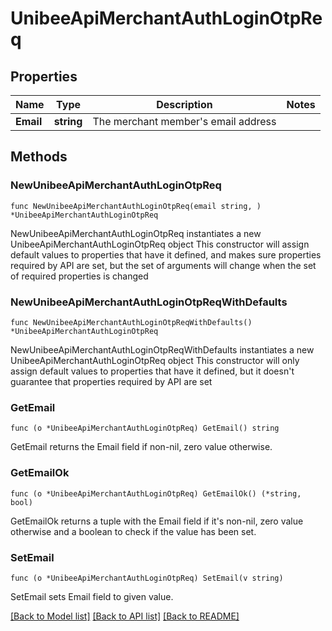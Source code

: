 # UnibeeApiMerchantAuthLoginOtpReq

## Properties

Name | Type | Description | Notes
------------ | ------------- | ------------- | -------------
**Email** | **string** | The merchant member&#39;s email address | 

## Methods

### NewUnibeeApiMerchantAuthLoginOtpReq

`func NewUnibeeApiMerchantAuthLoginOtpReq(email string, ) *UnibeeApiMerchantAuthLoginOtpReq`

NewUnibeeApiMerchantAuthLoginOtpReq instantiates a new UnibeeApiMerchantAuthLoginOtpReq object
This constructor will assign default values to properties that have it defined,
and makes sure properties required by API are set, but the set of arguments
will change when the set of required properties is changed

### NewUnibeeApiMerchantAuthLoginOtpReqWithDefaults

`func NewUnibeeApiMerchantAuthLoginOtpReqWithDefaults() *UnibeeApiMerchantAuthLoginOtpReq`

NewUnibeeApiMerchantAuthLoginOtpReqWithDefaults instantiates a new UnibeeApiMerchantAuthLoginOtpReq object
This constructor will only assign default values to properties that have it defined,
but it doesn't guarantee that properties required by API are set

### GetEmail

`func (o *UnibeeApiMerchantAuthLoginOtpReq) GetEmail() string`

GetEmail returns the Email field if non-nil, zero value otherwise.

### GetEmailOk

`func (o *UnibeeApiMerchantAuthLoginOtpReq) GetEmailOk() (*string, bool)`

GetEmailOk returns a tuple with the Email field if it's non-nil, zero value otherwise
and a boolean to check if the value has been set.

### SetEmail

`func (o *UnibeeApiMerchantAuthLoginOtpReq) SetEmail(v string)`

SetEmail sets Email field to given value.



[[Back to Model list]](../README.md#documentation-for-models) [[Back to API list]](../README.md#documentation-for-api-endpoints) [[Back to README]](../README.md)


